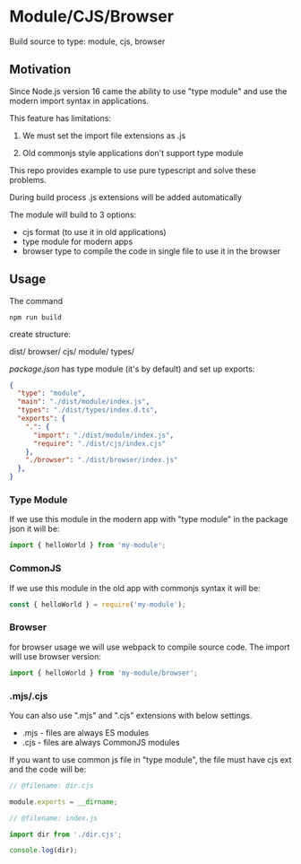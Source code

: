 # Module/CJS/Browser

Build source to type: module, cjs, browser

## Motivation

Since Node.js version 16 came the ability to use "type module" and use the modern import syntax in applications.

This feature has limitations:

1. We must set the import file extensions as .js

2. Old commonjs style applications don't support type module

This repo provides example to use pure typescript and solve these problems.

During build process .js extensions will be added automatically

The module will build to 3 options:

- cjs format (to use it in old applications)
- type module for modern apps
- browser type to compile the code in single file to use it in the browser

## Usage

The command

```shell
npm run build
```

create structure:

dist/
  browser/
  cjs/
  module/
  types/

*package.json* has type module (it's by default) and set up exports:

```json
{
  "type": "module",
  "main": "./dist/module/index.js",
  "types": "./dist/types/index.d.ts",
  "exports": {
    ".": {
      "import": "./dist/module/index.js",
      "require": "./dist/cjs/index.cjs"
    },
    "./browser": "./dist/browser/index.js"
  },
}
```

### Type Module

If we use this module in the modern app with "type module" in the package json it will be:

```js
import { helloWorld } from 'my-module';
```

### CommonJS

If we use this module in the old app with commonjs syntax it will be:

```js
const { helloWorld } = require('my-module');
```

### Browser

for browser usage we will use webpack to compile source code. The import will use browser version:

```js
import { helloWorld } from 'my-module/browser';
```

### .mjs/.cjs

You can also use ".mjs" and ".cjs" extensions with below settings.

- .mjs - files are always ES modules
- .cjs - files are always CommonJS modules

If you want to use common js file in "type module", the file must have cjs ext and the code will be:

```js
// @filename: dir.cjs

module.exports = __dirname;

// @filename: index.js

import dir from './dir.cjs';

console.log(dir);
```
